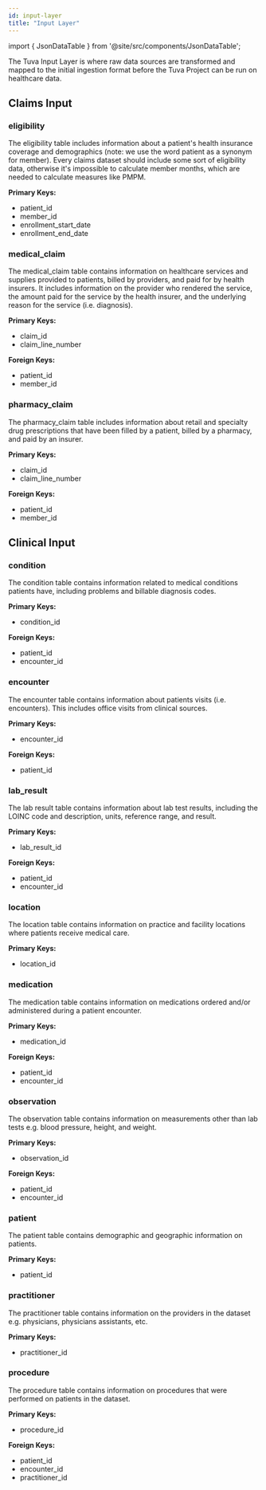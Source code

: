 ```yaml
---
id: input-layer
title: "Input Layer"
---
```


import { JsonDataTable } from '@site/src/components/JsonDataTable';

The Tuva Input Layer is where raw data sources are transformed and mapped to 
the initial ingestion format before the Tuva Project can be run on healthcare 
data.

## Claims Input

### eligibility

The eligibility table includes information about a patient's health 
insurance coverage and demographics (note: we use the word patient as a 
synonym for member). Every claims dataset should include some sort of 
eligibility data, otherwise it's impossible to calculate member months, 
which are needed to calculate measures like PMPM.

**Primary Keys:**
  * patient_id
  * member_id
  * enrollment_start_date
  * enrollment_end_date

<JsonDataTable jsonPath="nodes.model\.input_layer\.eligibility.columns" />

### medical_claim

The medical_claim table contains information on healthcare services and 
supplies provided to patients, billed by providers, and paid for by health 
insurers. It includes information on the provider who rendered the 
service, the amount paid for the service by the health insurer, and the 
underlying reason for the service (i.e. diagnosis).

**Primary Keys:**
  * claim_id
  * claim_line_number

**Foreign Keys:**
  * patient_id
  * member_id

<JsonDataTable jsonPath="nodes.model\.input_layer\.medical_claim.columns" />

### pharmacy_claim

The pharmacy_claim table includes information about retail and specialty 
drug prescriptions that have been filled by a patient, billed by a 
pharmacy, and paid by an insurer.

**Primary Keys:**
  * claim_id
  * claim_line_number

**Foreign Keys:**
  * patient_id
  * member_id

<JsonDataTable jsonPath="nodes.model\.input_layer\.pharmacy_claim.columns" />

## Clinical Input

### condition

The condition table contains information related to medical conditions 
patients have, including problems and billable diagnosis codes.

**Primary Keys:**
  * condition_id

**Foreign Keys:**
  * patient_id
  * encounter_id

<JsonDataTable jsonPath="nodes.model\.input_layer\.condition.columns" />

### encounter

The encounter table contains information about patients visits (i.e. 
encounters).  This includes office visits from clinical sources.

**Primary Keys:**
  * encounter_id

**Foreign Keys:**
  * patient_id

<JsonDataTable jsonPath="nodes.model\.input_layer\.encounter.columns" />

### lab_result

The lab result table contains information about lab test results, 
including the LOINC code and description, units, reference range, and 
result.

**Primary Keys:**
  * lab_result_id

**Foreign Keys:**
  * patient_id
  * encounter_id

<JsonDataTable jsonPath="nodes.model\.input_layer\.lab_result.columns" />

### location

The location table contains information on practice and facility locations 
where patients receive medical care.

**Primary Keys:**
  * location_id

<JsonDataTable jsonPath="nodes.model\.input_layer\.location.columns" />

### medication

The medication table contains information on medications ordered and/or 
administered during a patient encounter.

**Primary Keys:**
  * medication_id

**Foreign Keys:**
  * patient_id
  * encounter_id

<JsonDataTable jsonPath="nodes.model\.input_layer\.medication.columns" />

### observation

The observation table contains information on measurements other than lab 
tests e.g. blood pressure, height, and weight.

**Primary Keys:**
  * observation_id

**Foreign Keys:**
  * patient_id
  * encounter_id

<JsonDataTable jsonPath="nodes.model\.input_layer\.observation.columns" />

### patient

The patient table contains demographic and geographic information on 
patients.

**Primary Keys:**
  * patient_id

<JsonDataTable jsonPath="nodes.model\.input_layer\.patient.columns" />

### practitioner

The practitioner table contains information on the providers in the 
dataset e.g. physicians, physicians assistants, etc.

**Primary Keys:**
  * practitioner_id

<JsonDataTable jsonPath="nodes.model\.input_layer\.practitioner.columns" />

### procedure

The procedure table contains information on procedures that were performed 
on patients in the dataset.

**Primary Keys:**
  * procedure_id

**Foreign Keys:**
  * patient_id
  * encounter_id
  * practitioner_id

<JsonDataTable jsonPath="nodes.model\.input_layer\.procedure.columns" />
